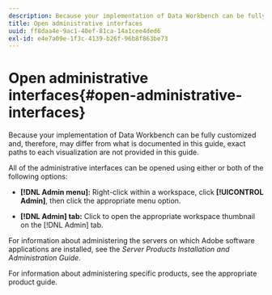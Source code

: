 ```yaml
---
description: Because your implementation of Data Workbench can be fully customized and, therefore, may differ from what is documented in this guide, exact paths to each visualization are not provided in this guide.
title: Open administrative interfaces
uuid: ff8daa4e-9ac1-40ef-81ca-14a1cee4ded6
exl-id: e4e7a09e-1f3c-4139-b26f-96b8f863be73
---
```

# Open administrative interfaces{#open-administrative-interfaces}

Because your implementation of Data Workbench can be fully customized and, therefore, may differ from what is documented in this guide, exact paths to each visualization are not provided in this guide.

All of the administrative interfaces can be opened using either or both of the following options:

* **[!DNL Admin menu]:** Right-click within a workspace, click **[!UICONTROL Admin]**, then click the appropriate menu option. 

* **[!DNL Admin] tab:** Click to open the appropriate workspace thumbnail on the [!DNL Admin] tab.

For information about administering the servers on which Adobe software applications are installed, see the *Server Products Installation and Administration Guide*.

For information about administering specific products, see the appropriate product guide.
